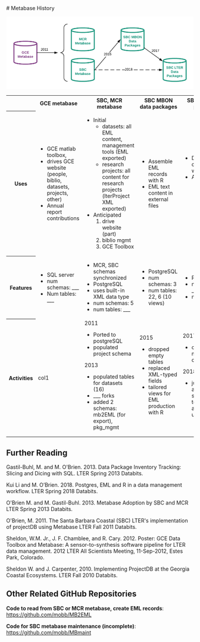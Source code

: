 <section id="categories" markdown="1">
# Metabase History

![Metabase history](Metabase_history.png)


<table>
<tr>
<th>
&nbsp;
</th>

<th>
GCE metabase
</th>

<th>
SBC, MCR metabase
</th>

<th>
SBC MBON data packages
</th>

<th>
SBC LTER data packages
</th>

</tr>

<tr>
<th>
Uses
</th>

<td>
<ul>
<li>GCE matlab toolbox, 
<li>drives GCE website (people, biblio, datasets, projects, other)
<li>Annual report contributions

</td>

<td>
<ul>
<li>Initial
<ul>
<li>datasets: all EML content, management tools (EML exported)
<li>research projects: all content for research projects (lterProject XML exported)
</ul>
<li>Anticipated 
<ol>
<li>drive website (part)
<li>biblio mgmt
<li>GCE Toolbox

</td>

<td>
<ul>
<li>Assemble EML records with R
<li>EML text content in external files
</td>

<td>
<ul>
<li>Dataset construction with R
<li>Anticipated 
<ol>
<li>drive website (part, TBD)
<li>biblio mgmt
</td>

</tr>



<tr>
<th>
Features
</th>

<td>
<ul>
<li>SQL server
<li>num schemas: ___
<li>Num tables: ___

</td>

<td>
<ul>
<li>MCR, SBC schemas synchronized
<li>PostgreSQL
<li>uses built-in XML data type
<li>num schemas: 5
<li>num tables: ___
</td>

<td>
<ul>
<li>PostgreSQL
<li>num schemas: 3
<li>num tables: 22, 6 (10 views)
</td>

<td>
<ul>
<li>PostgreSQL
<li>num schemas: ___
<li>num tables: ___
</td>

</tr>


<tr>
<th>
Activities
</th>

<td>
col1
</td>

<td>
2011
<ul>
<li>Ported to postgreSQL
<li>populated project schema

</ul>
2013
<ul>
<li>populated tables for datasets (16)
<li>___ forks 
<li>added 2 schemas: mb2EML (for export), pkg_mgmt
</ul>


</td>

<td>
2015
<ul>
<li>dropped empty tables 
<li>replaced XML-typed fields
<li>tailored views for EML production with R
</td>

<td>
2017
<ul>
<li>copy schema, migrate content
</ul>
2018
<ul>
<li>judicious additions from sbc_metabase, to meet anticipated uses (above)
</td>

</tr>
</table>


## Further Reading
Gastil-Buhl, M. and M. O'Brien. 2013.
Data Package Inventory Tracking: Slicing and Dicing with SQL.
LTER Spring 2013 Databits.

Kui Li and M. O’Brien. 2018.
Postgres, EML and R in a data management workflow.
LTER Spring 2018 Databits.

O'Brien M. and M. Gastil-Buhl. 2013.
Metabase Adoption by SBC and MCR
LTER Spring 2013 Databits.

O'Brien, M. 2011.
The Santa Barbara Coastal (SBC) LTER's implementation of projectDB using Metabase
LTER Fall 2011 Databits.

Sheldon, W.M. Jr., J. F. Chamblee, and R. Cary. 2012. 
Poster: GCE Data Toolbox and Metabase: A
sensor-to-synthesis software pipeline for LTER data management. 2012 LTER All Scientists Meeting,
11-Sep-2012, Estes Park, Colorado.

Sheldon W. and J. Carpenter, 2010. 
Implementing ProjectDB at the Georgia Coastal Ecosystems. 
LTER Fall 2010 Databits.


## Other Related GitHub Repositories
**Code to read from SBC or MCR metabase, create EML records**: 
https://github.com/mobb/MB2EML

**Code for SBC metabase maintenance (incomplete)**:
https://github.com/mobb/MBmaint


